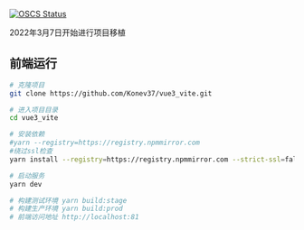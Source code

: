 [![OSCS Status](https://www.oscs1024.com/platform/badge/Konev37/vue3_vite.svg?size=large)](https://www.oscs1024.com/project/Konev37/vue3_vite?ref=badge_large)

2022年3月7日开始进行项目移植

## 前端运行

```bash
# 克隆项目
git clone https://github.com/Konev37/vue3_vite.git

# 进入项目目录
cd vue3_vite

# 安装依赖
#yarn --registry=https://registry.npmmirror.com
#绕过ssl检查
yarn install --registry=https://registry.npmmirror.com --strict-ssl=false

# 启动服务
yarn dev

# 构建测试环境 yarn build:stage
# 构建生产环境 yarn build:prod
# 前端访问地址 http://localhost:81
```
